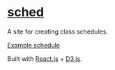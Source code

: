 # [sched](http://abrokwa.org/sched/)

A site for creating class schedules.

[Example schedule](http://abrokwa.org/sched/?q=[["CSCI","303",["01"]],["CSCI","426",["01"]],["PHYS","101",["01"]],["MATH","351",["01"]],["MATH","451",["01"]],["ART","211",["06"]]])

Built with [React.js](https://facebook.github.io/react/) + [D3.js](https://d3js.org/).
